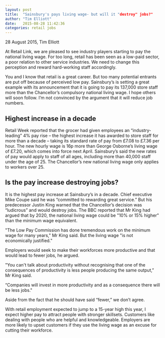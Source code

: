 ```yaml
---
layout: post
title:  "Sainsbury's pays living wage- but will it "destroy" jobs?"
author: "Tim Elliott"
date:   2015-08-28 11:42:36
categories: retail jobs
---
```


28 August 2015, Tim Elliott

At Retail Link, we are pleased to see industry players starting to pay the national living wage. For too long, retail has been seen as a low-paid sector, a poor relation to other service industries. We need to change this perception and reward hard-working staff accordingly. 

You and I know that retail is a great career. But too many potential entrants are put off because of perceived low pay. Sainsbury’s is setting a great example with its announcement that it is going to pay its 137,000 store staff more than the Chancellor’s compulsory national living wage.
I hope others will soon follow. I’m not convinced by the argument that it will reduce job numbers.

## Highest increase in a decade 

Retail Week reported that the grocer had given employees an “industry-leading” 4% pay rise – the highest increase it has awarded to store staff for more than a decade – taking its standard rate of pay from £7.08 to £7.36 per hour.
The new hourly wage is 16p more than George Osborne’s living wage of £7.20, which comes into force next April.
Sainsbury’s said the new rates of pay would apply to staff of all ages, including more than 40,000 staff under the age of 25. The Chancellor’s new national living wage only applies to workers over 25.

## Is the pay increase destroying jobs?

It is the highest pay increase at Sainsbury’s in a decade. Chief executive Mike Coupe said he was “committed to rewarding great service.”
But his predecessor Justin King warned that the Chancellor’s decision was “ludicrous” and would destroy jobs.
The BBC reported that Mr King had argued that by 2020, the national living wage could be "10% or 15% higher" than the minimum wage equivalent.

"The Low Pay Commission has done tremendous work on the minimum wage for many years," Mr King said. But the living wage "is not economically justified."

Employers would seek to make their workforces more productive and that would lead to fewer jobs, he argued.

"You can't talk about productivity without recognising that one of the consequences of productivity is less people producing the same output,” Mr King said.

“Companies will invest in more productivity and as a consequence there will be less jobs."

Aside from the fact that he should have said “fewer,” we don’t agree.

With retail employment expected to jump to a 15-year high this year, I expect higher pay to attract people with stronger skillsets. Customers like dealing with people who are helpful and knowledgeable. Employers are more likely to upset customers if they use the living wage as an excuse for cutting their workforce.
